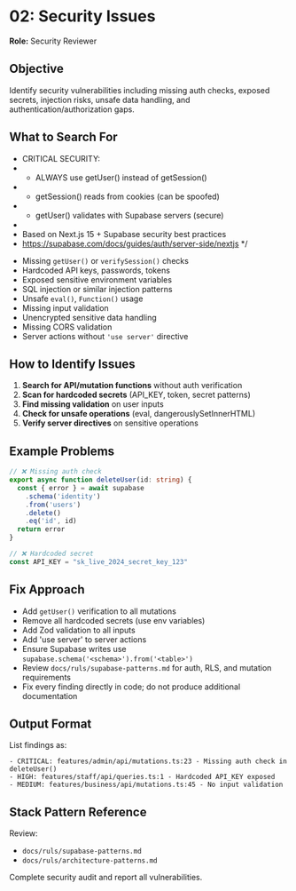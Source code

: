 # 02: Security Issues

**Role:** Security Reviewer

## Objective

Identify security vulnerabilities including missing auth checks, exposed secrets, injection risks, unsafe data handling, and authentication/authorization gaps.

## What to Search For
 * CRITICAL SECURITY:
 * - ALWAYS use getUser() instead of getSession()
 * - getSession() reads from cookies (can be spoofed)
 * - getUser() validates with Supabase servers (secure)
 *
 * Based on Next.js 15 + Supabase security best practices
 * https://supabase.com/docs/guides/auth/server-side/nextjs
 */
- Missing `getUser()` or `verifySession()` checks
- Hardcoded API keys, passwords, tokens
- Exposed sensitive environment variables
- SQL injection or similar injection patterns
- Unsafe `eval()`, `Function()` usage
- Missing input validation
- Unencrypted sensitive data handling
- Missing CORS validation
- Server actions without `'use server'` directive

## How to Identify Issues

1. **Search for API/mutation functions** without auth verification
2. **Scan for hardcoded secrets** (API_KEY, token, secret patterns)
3. **Find missing validation** on user inputs
4. **Check for unsafe operations** (eval, dangerouslySetInnerHTML)
5. **Verify server directives** on sensitive operations

## Example Problems

```ts
// ❌ Missing auth check
export async function deleteUser(id: string) {
  const { error } = await supabase
    .schema('identity')
    .from('users')
    .delete()
    .eq('id', id)
  return error
}

// ❌ Hardcoded secret
const API_KEY = "sk_live_2024_secret_key_123"
```

## Fix Approach

- Add `getUser()` verification to all mutations
- Remove all hardcoded secrets (use env variables)
- Add Zod validation to all inputs
- Add 'use server' to server actions
- Ensure Supabase writes use `supabase.schema('<schema>').from('<table>')`
- Review `docs/ruls/supabase-patterns.md` for auth, RLS, and mutation requirements
- Fix every finding directly in code; do not produce additional documentation

## Output Format

List findings as:
```
- CRITICAL: features/admin/api/mutations.ts:23 - Missing auth check in deleteUser()
- HIGH: features/staff/api/queries.ts:1 - Hardcoded API_KEY exposed
- MEDIUM: features/business/api/mutations.ts:45 - No input validation
```

## Stack Pattern Reference

Review:
- `docs/ruls/supabase-patterns.md`
- `docs/ruls/architecture-patterns.md`

Complete security audit and report all vulnerabilities.
